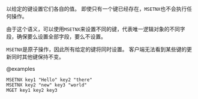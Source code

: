 以给定的键设置它们各自的值。
即使只有一个键已经存在，`MSETNX`也不会执行任何操作。

由于这个语义，可以使用`MSETNX`来设置不同的键，代表唯一逻辑对象的不同字段，确保要么设置全部字段，要么不设置。

`MSETNX`是原子操作，因此所有给定的键将同时设置。
客户端无法看到某些键的更新同时其他键保持不变。

@examples

```cli
MSETNX key1 "Hello" key2 "there"
MSETNX key2 "new" key3 "world"
MGET key1 key2 key3
```
